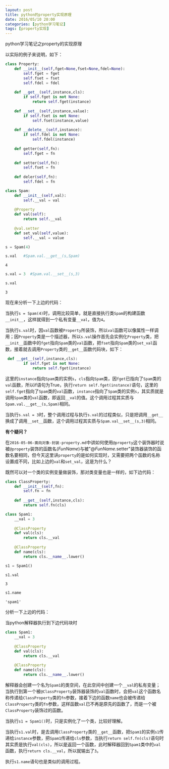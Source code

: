 ```yaml
---
layout: post
title: python的property实现原理
date: 2016/05/10 20:00
categories: [python学习笔记]
tags: [property实现]
---
```


python学习笔记之property的实现原理
<!--more-->


以实际的例子来说明，如下：


```python
class Property:
    def __init__(self,fget=None,fset=None,fdel=None):
        self.fget = fget
        self.fset = fset
        self.fdel = fdel
        
    def __get__(self,instance,cls):
        if self.fget is not None:
            return self.fget(instance)
        
    def __set__(self,instance,value):
        if self.fset is not None:
            self.fset(instance,value)
            
    def __delete__(self,instance):
        if self.fdel is not None:
            self.fdel(instance)
            
    def getter(self,fn):
        self.fget = fn
        
    def setter(self,fn):
        self.fset = fn
        
    def deler(self,fn):
        self.fdel = fn
```


```python
class Spam:
    def __init__(self,val):
        self.__val = val
        
    @Property
    def val(self):
        return self.__val
    
    @val.setter
    def set_val(self,value):
        self.__val = value
```


```python
s = Spam(4)
```


```python
s.val   #Spam.val.__get__(s,Spam)
```




    4




```python
s.val = 3  #Spam.val.__set__(s,3)
```


```python
s.val
```




    3



现在来分析一下上边的代码：

当执行`s = Spam(4)`时，调用比较简单，就是直接执行类`Spam`的构建函数`__init__`，这样就得到一个私有变量`__val`，值为`4`。

当执行`s.val`时，因`val`函数被`Property`所装饰，所以`val`函数可以像属性一样调用；因`Property`类是一个描述器，所以`s.val`操作首先会实例化`Property`类，把`__init__`函数中的`fget`指向`Spam`类的`val`函数，把`fset`指向`Spam`类的`set_val`函数，接着就去调用`Property`类的`__get__`函数代码块，如下：

```py
 def __get__(self,instance,cls):
        if self.fget is not None:
            return self.fget(instance)
```

这里的`instance`指向`Spam`类的实例`s`，`cls`指向`Spam`类，因`fget`已指向了`Spam`类的`val`函数，所以if语句为True，执行`return self.fget(instance)`语句，这里的`self.fget`指向了`Spam`类的`val`函数，`instance`指向了`Spam`类的实例`s`，其实质就是调用`Spam`类的`val`函数，即返回`__val`的值。这个调用过程其实质与`Spam.val.__get__(s,Spam)`相同。

当执行`s.val = 3`时，整个调用过程与执行`s.val`的过程类似，只是把调用`__get__`换成了调用`__set__`函数，这个调用过程其实质与`Spam.val__set__(s,3)`相同。

**有个疑问？**

在`2016-05-06-面向对象-封装-property.md`中讲如何使用`@property`这个装饰器时说被`@property`装饰的函数名(_FunName_)与被"@_FunName_.setter"装饰器装饰的函数名要相同，但今天这里讲`property`的是如何实现时，又需要把两个函数的名称设置成不同，比如上边的`val`和`set_val`，这是为什么？

既然可以对一个类的实例变量做装饰，那对类变量也是一样的，如下边代码：


```python
class ClassProperty:
    def __init__(self,fn):
        self.fn = fn
        
    def __get__(self,instance,cls):
        return self.fn(cls)
```


```python
class Spam1:
    __val = 3
    
    @ClassProperty
    def val(cls):
        return cls.__val
    
    @ClassProperty
    def name(cls):
        return cls.__name__.lower()
```


```python
s1 = Spam1()
```


```python
s1.val
```




    3




```python
s1.name
```




    'spam1'



分析一下上边的代码：

当python解释器执行到下边代码块时

```py
class Spam1:
    __val = 3
    
    @ClassProperty
    def val(cls):
        return cls.__val
    
    @ClassProperty
    def name(cls):
        return cls.__name__.lower()
```

解释器会创建一个名为`Spam1`的类空间，在此空间中创建一个`__val`的私有变量；当执行到第一个被`@ClassProperty`装饰器装饰的`val`函数时，会把`val`这个函数名称传递给`ClassProperty`类的`fn`参数，接着下边的函数`name`也会被传递给`ClassProperty`类的`fn`参数，这样函数`val`已不再是原先的函数了，而是一个被`ClassProperty`装饰过的函数。

当执行`s1 = Spam1()`时，只是实例化了一个类，比较好理解。

当执行`s1.val`时，是去调用`ClassProperty`类的`__get__`函数，把`Spam1`的实例`s1`传递给`instance`参数，把`Spam1`传递给`cls`参数，当执行`return self.fn(cls)`语句时其实质是执行`val(cls)`，所以是返回一个函数，此时解释器回到`Spam1`类中的`val`函数，执行`return cls.__val`，所以就输出了`3`。

执行`s1.name`语句也是类似的调用过程。

